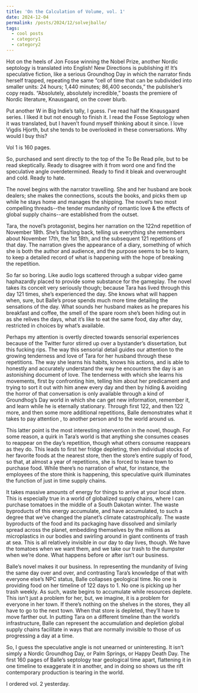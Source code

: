 ```yaml
---
title: 'On the Calculation of Volume, vol. 1'
date: 2024-12-04
permalink: /posts/2024/12/solvejballe/
tags:
  - cool posts
  - category1
  - category2
---
```


Hot on the heels of Jon Fosse winning the Nobel Prize, another Nordic septology is translated into English! New Directions is publishing it! It’s speculative fiction, like a serious Groundhog Day in which the narrator finds herself trapped, repeating the same “cell of time that can be subdivided into smaller units: 24 hours; 1,440 minutes; 86,400 seconds,” the publisher’s copy reads. “Absolutely, absolutely incredible,” boasts the premiere of Nordic literature, Knausgaard, on the cover blurb.  

Put another W in Big Indie’s tally, I guess. I’ve read half the Knausgaard series. I liked it but not enough to finish it. I read the Fosse Septology when it was translated, but I haven’t found myself thinking about it since. I love Vigdis Hjorth, but she tends to be overlooked in these conversations. Why would I buy this?

Vol 1 is 160 pages.

So, purchased and sent directly to the top of the To Be Read pile, but to be read skeptically. Ready to disagree with it from word one and find the speculative angle overdetermined. Ready to find it bleak and overwrought and cold. Ready to hate.

The novel begins with the narrator travelling. She and her husband are book dealers; she makes the connections, scouts the books, and picks them up while he stays home and manages the shipping. The novel’s two most compelling threads--the tender mundanity of romantic love & the effects of global supply chains--are established from the outset. 

Tara, the novel’s protagonist, begins her narration on the 122nd repetition of November 18th. She’s flashing back, telling us everything she remembers about November 17th, the 1st 18th, and the subsequent 121 repetitions of that day. The narration gives the appearance of a diary, something of which she is both the author and audience, and the purpose seems to be to learn, to keep a detailed record of what is happening with the hope of breaking the repetition. 

So far so boring. Like audio logs scattered through a subpar video game haphazardly placed to provide some substance for the gameplay. The novel takes its conceit very seriously though; because Tara has lived through this day 121 times, she’s experienced the day. She knows what will happen when, sure, but Balle’s prose spends much more time detailing the sensations of the day. What sounds her husband makes as he prepares his breakfast and coffee, the smell of the spare room she’s been hiding out in as she relives the days, what it’s like to eat the same food, day after day, restricted in choices by what’s available. 

Perhaps my attention is overtly directed towards sensorial experiences because of the Twitter furor stirred up over a bystander’s dissertation, but this fucking rips. The way this sensorial detail guides our attention to the growing tenderness and love of Tara for her husband through these repetitions. The way she learns his habits, knows his actions, and is able to honestly and accurately understand the way he encounters the day is an astonishing document of love. The tenderness with which she learns his movements, first by confronting him, telling him about her predicament and trying to sort it out with him anew every day and then by hiding & avoiding the horror of that conversation is only available through a kind of Groundhog’s Day world in which she can get new information, remember it, and learn while he is eternally stationary. Through first 122, and then 122 more, and then some more additional repetitions, Balle demonstrates what it takes to pay attention , to another person and to the world around us.

This latter point is the most interesting intervention in the novel, though. For some reason, a quirk in Tara’s world is that anything she consumes ceases to reappear on the day’s repetition, though what others consume reappears as they do. This leads to first her fridge depleting, then individual stocks of her favorite foods at the nearest store, then the store’s entire supply of food, so that, at almost a year of repetitions, she is forced to leave town to purchase food. While there’s no narration of what, for instance, the employees of the store think is happening, this speculative quirk illuminates the function of just in time supply chains.

It takes massive amounts of energy for things to arrive at your local store. This is especially true in a world of globalized supply chains, where I can purchase tomatoes in the middle of a South Dakotan winter. The waste byproducts of this energy accumulate, and have accumulated, to such a degree that we’ve changed the planet’s climate catastrophically. The waste byproducts of the food and its packaging have dissolved and similarly spread across the planet, embedding themselves by the millions as microplastics in our bodies and swirling around in giant continents of trash at sea. This is all relatively invisible in our day to day lives, though. We have the tomatoes when we want them, and we take our trash to the dumpster when we’re done. What happens before or after isn’t our business.

Balle’s novel makes it our business. In representing the mundanity of living the same day over and over, and contrasting Tara’s knowledge of that with everyone else’s NPC status, Balle collapses geological time. No one is providing food on her timeline of 122 days to 1. No one is picking up her trash weekly. As such, waste begins to accumulate while resources deplete. This isn’t just a problem for her, but, we imagine, it is a problem for everyone in her town. If there’s nothing on the shelves in the stores, they all have to go to the next town. When that store is depleted, they’ll have to move farther out. In putting Tara on a different timeline than the world’s infrastructure, Balle can represent the accumulation and depletion global supply chains facilitate  in ways that are normally invisible to those of us progressing a day at a time. 

So, I guess the speculative angle is not unearned or uninteresting. It isn’t simply a Nordic Groundhog Day, or Palm Springs, or Happy Death Day. The first 160 pages of Balle’s septology tear geological time apart, flattening it in one timeline to exaggerate it in another, and in doing so shows us the rift contemporary production is tearing in the world.

I ordered vol. 2 yesterday. 
